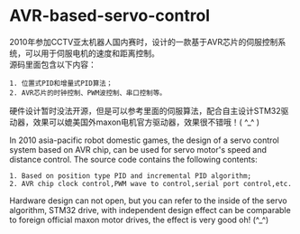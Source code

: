 # AVR-based-servo-control
2010年参加CCTV亚太机器人国内赛时，设计的一款基于AVR芯片的伺服控制系统，可以用于伺服电机的速度和距离控制。  
源码里面包含以下内容：
```
1. 位置式PID和增量式PID算法；  
2. AVR芯片的时钟控制、PWM波控制、串口控制等。 
```
硬件设计暂时没法开源，但是可以参考里面的伺服算法，配合自主设计STM32驱动器，效果可以媲美国外maxon电机官方驱动器，效果很不错哦！( ^_^ )
  
  
In 2010 asia-pacific robot domestic games, the design of a servo control system based on AVR chip, can be used for servo motor's speed and distance control.
The source code contains the following contents: 
```
1. Based on position type PID and incremental PID algorithm;  
2. AVR chip clock control,PWM wave to control,serial port control,etc.  
```
Hardware design can not open, but you can refer to the inside of the servo algorithm, STM32 drive, with independent design effect can be comparable to foreign official maxon motor drives, the effect is very good oh! (^_^)
